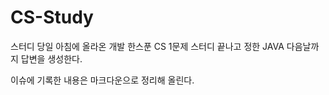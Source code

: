 # CS-Study

스터디 당일 아침에 올라온 개발 한스푼 CS 1문제
스터디 끝나고 정한 JAVA 다음날까지 답변을 생성한다.

이슈에 기록한 내용은 마크다운으로 정리해 올린다.
